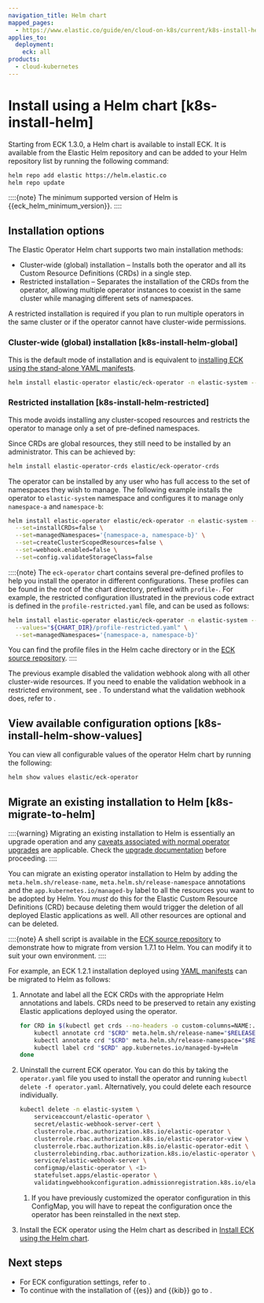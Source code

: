 ```yaml
---
navigation_title: Helm chart
mapped_pages:
  - https://www.elastic.co/guide/en/cloud-on-k8s/current/k8s-install-helm.html
applies_to:
  deployment:
    eck: all
products:
  - cloud-kubernetes
---
```


# Install using a Helm chart [k8s-install-helm]

Starting from ECK 1.3.0, a Helm chart is available to install ECK. It is available from the Elastic Helm repository and can be added to your Helm repository list by running the following command:

```sh
helm repo add elastic https://helm.elastic.co
helm repo update
```

::::{note}
The minimum supported version of Helm is {{eck_helm_minimum_version}}.
::::

## Installation options

The Elastic Operator Helm chart supports two main installation methods:

* Cluster-wide (global) installation – Installs both the operator and all its Custom Resource Definitions (CRDs) in a single step.
* Restricted installation – Separates the installation of the CRDs from the operator, allowing multiple operator instances to coexist in the same cluster while managing different sets of namespaces.

A restricted installation is required if you plan to run multiple operators in the same cluster or if the operator cannot have cluster-wide permissions.

### Cluster-wide (global) installation [k8s-install-helm-global]

This is the default mode of installation and is equivalent to [installing ECK using the stand-alone YAML manifests](./install-using-yaml-manifest-quickstart.md).

```sh
helm install elastic-operator elastic/eck-operator -n elastic-system --create-namespace
```

### Restricted installation [k8s-install-helm-restricted]

This mode avoids installing any cluster-scoped resources and restricts the operator to manage only a set of pre-defined namespaces.

Since CRDs are global resources, they still need to be installed by an administrator. This can be achieved by:

```sh
helm install elastic-operator-crds elastic/eck-operator-crds
```

The operator can be installed by any user who has full access to the set of namespaces they wish to manage. The following example installs the operator to `elastic-system` namespace and configures it to manage only `namespace-a` and `namespace-b`:

```sh
helm install elastic-operator elastic/eck-operator -n elastic-system --create-namespace \
  --set=installCRDs=false \
  --set=managedNamespaces='{namespace-a, namespace-b}' \
  --set=createClusterScopedResources=false \
  --set=webhook.enabled=false \
  --set=config.validateStorageClass=false
```

::::{note}
The `eck-operator` chart contains several pre-defined profiles to help you install the operator in different configurations. These profiles can be found in the root of the chart directory, prefixed with `profile-`. For example, the restricted configuration illustrated in the previous code extract is defined in the `profile-restricted.yaml` file, and can be used as follows:

```sh
helm install elastic-operator elastic/eck-operator -n elastic-system --create-namespace \
  --values="${CHART_DIR}/profile-restricted.yaml" \
  --set=managedNamespaces='{namespace-a, namespace-b}'
```

You can find the profile files in the Helm cache directory or in the [ECK source repository](https://github.com/elastic/cloud-on-k8s/tree/{{eck_release_branch}}/deploy/eck-operator).
::::

The previous example disabled the validation webhook along with all other cluster-wide resources. If you need to enable the validation webhook in a restricted environment, see [](./webhook-namespace-selectors.md). To understand what the validation webhook does, refer to [](./configure-validating-webhook.md).

## View available configuration options [k8s-install-helm-show-values]

You can view all configurable values of the operator Helm chart by running the following:

```sh
helm show values elastic/eck-operator
```

## Migrate an existing installation to Helm [k8s-migrate-to-helm]

::::{warning}
Migrating an existing installation to Helm is essentially an upgrade operation and any [caveats associated with normal operator upgrades](../../upgrade/orchestrator/upgrade-cloud-on-k8s.md#k8s-beta-to-ga-rolling-restart) are applicable. Check the [upgrade documentation](../../upgrade/orchestrator/upgrade-cloud-on-k8s.md#k8s-ga-upgrade) before proceeding.
::::

You can migrate an existing operator installation to Helm by adding the `meta.helm.sh/release-name`, `meta.helm.sh/release-namespace` annotations and the `app.kubernetes.io/managed-by` label to all the resources you want to be adopted by Helm. You *must* do this for the Elastic Custom Resource Definitions (CRD) because deleting them would trigger the deletion of all deployed Elastic applications as well. All other resources are optional and can be deleted.

::::{note}
A shell script is available in the [ECK source repository](https://github.com/elastic/cloud-on-k8s/blob/{{eck_release_branch}}/deploy/helm-migrate.sh) to demonstrate how to migrate from version 1.7.1 to Helm. You can modify it to suit your own environment.
::::

For example, an ECK 1.2.1 installation deployed using [YAML manifests](/deploy-manage/deploy/cloud-on-k8s/install-using-yaml-manifest-quickstart.md) can be migrated to Helm as follows:

1. Annotate and label all the ECK CRDs with the appropriate Helm annotations and labels. CRDs need to be preserved to retain any existing Elastic applications deployed using the operator.

    ```sh
    for CRD in $(kubectl get crds --no-headers -o custom-columns=NAME:.metadata.name | grep k8s.elastic.co); do
        kubectl annotate crd "$CRD" meta.helm.sh/release-name="$RELEASE_NAME"
        kubectl annotate crd "$CRD" meta.helm.sh/release-namespace="$RELEASE_NAMESPACE"
        kubectl label crd "$CRD" app.kubernetes.io/managed-by=Helm
    done
    ```

2. Uninstall the current ECK operator. You can do this by taking the `operator.yaml` file you used to install the operator and running `kubectl delete -f operator.yaml`. Alternatively, you could delete each resource individually.

    ```sh
    kubectl delete -n elastic-system \
        serviceaccount/elastic-operator \
        secret/elastic-webhook-server-cert \
        clusterrole.rbac.authorization.k8s.io/elastic-operator \
        clusterrole.rbac.authorization.k8s.io/elastic-operator-view \
        clusterrole.rbac.authorization.k8s.io/elastic-operator-edit \
        clusterrolebinding.rbac.authorization.k8s.io/elastic-operator \
        service/elastic-webhook-server \
        configmap/elastic-operator \ <1>
        statefulset.apps/elastic-operator \
        validatingwebhookconfiguration.admissionregistration.k8s.io/elastic-webhook.k8s.elastic.co
    ```

    1. If you have previously customized the operator configuration in this ConfigMap, you will have to repeat the configuration once the operator has been reinstalled in the next step.

3. Install the ECK operator using the Helm chart as described in [Install ECK using the Helm chart](./install-using-helm-chart.md).

## Next steps

* For ECK configuration settings, refer to [](/deploy-manage/deploy/cloud-on-k8s/configure.md).
* To continue with the installation of {{es}} and {{kib}} go to [](/deploy-manage/deploy/cloud-on-k8s/manage-deployments.md).
